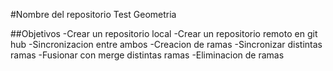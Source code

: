 #Nombre del repositorio Test Geometria

##Objetivos 
	 -Crear un repositorio local
		-Crear un repositorio remoto en git hub
		-Sincronizacion entre ambos
		-Creacion de ramas
		-Sincronizar distintas ramas
		-Fusionar con merge distintas ramas
		-Eliminacion de ramas 
